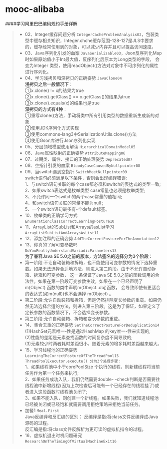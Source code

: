 # mooc-alibaba

####学习阿里巴巴编码规约手册详解

> - 02、Integer缓存问题分析  `IntegerCacheProblemAnalysis02`，包装类型中缓存相关知识，Integer.chche缓存范围-128-127是JLS中要求
的，缓存经常使用到的对象，可以减少内存并且可以提高访问速度。  
> - 03、Java序列化引发的血案  `JavaSerializable03`，Json反序列化Map时如果原始值小于Int最大值，反序列化后原本为Long类型的字段，
会变为Integer 类型，使用readObject()方法对对象中不可序列化的属性进行序列化。  
> - 04、学习浅拷贝和深拷贝的正确姿势 `JavaClone04`    
**浅拷贝之后一般情况下**：  
①x.clone() != x的结果为true  
②x.clone().getClass() == x.getClass()的结果为true  
③x.clone().equals(x)的结果也是true  
**深拷贝的方式有4种**：  
①重写clone()方法，手动将类中所有引用类型的数据重新生成新的对象  
②使用JDK序列化方式实现  
③使用commons-lang3中SerializationUtils.clone()方法  
④使用Gson库进行Json序列化实现  
> - 05、分层领域模型使用解读 `HierarchicalDomainModel05`  
> - 06、Java属性映射的正确姿势 `AttributeMapping06`  
> - 07、过期类、属性、接口的正确处理姿势 `Deprecated07`    
> - 08、空指针引发的血案 `BloodyCaseCausedByNullpointer08`    
> - 09、当switch遇到空指针 `SwitchMeetNullpointer09`  
switch语句必须满足以下条件，否则会出现编译错误:  
1、与switch语句关联的每个case都必须和switch的表达式的类型一致;  
2、如果switch表达式是枚举类型 case常量也必须是枚举类型;   
3、不允许同一个switch的两个case常量的值相同;  
4、和switch语句关联的常量不能为null ;  
5、一个switch语句最多有-个default标签。  
> - 10、枚举类的正确学习方式 `EnumerationClassCorrectLearningPosture10`  
> - 11、ArrayList的SubList和Arrays的asList学习 `ArrayListSubListAndArraysAsList11`  
> - 12、添加注释的正确姿势 `AddTheCorrectPostureForTheAnnotation12`  
> - 13、你真的了解可变参数吗 `DoYouReallyUnderstandVariadicParameters13`  
> **为了兼容Java SE 5.0之前的版本，方法签名的选择分为3个阶段：**  
> - 第一阶段:不让自动装箱和拆箱，也不能使用可变参数的情况下选择重载。如果无法选择合适地方法，则进入第二阶段。由于不允许自动拆箱、拆箱和可变参数，
这一条保证了Java SE 5.0之前的函数调用的合法性。如果在第一阶段可变参数生效，如果在一个已经声明了m(Object) 函数的类中声明m(Obejct..obj)函数，
会导致即使有更适合的表达式(如m(null))也不会选择 m(Object) 。  
> - 第二阶段:允许自动装箱和拆箱，但是仍然排除变长参数的重载。如果仍然无法选择合适的方法，则进入第三阶段。这是为了保证，如果定义了定长参数的函数情况下，不会选择变长参数。
> - 第三阶段:允许自动装箱、拆箱和变长参数的重载。  
> - 14、集合去重的正确姿势 `SetTheCorrectPostureForDeduplication14`  
> (1)HashSet元素唯一-性是通过HashMap 的key唯一-性来实现的;  
(2)性能的差距是元素查找函数的时间复杂度不同导致的;  
(3)元素较少时两者耗时差距很小，随着元素的增多耗时差距越来越大。   
> - 15、学习线程池的正确姿势 `LearningTheCorrectPostureOfTheThreadPool15`    
`ThreadPoolExecutor.execute() 分为3个处理步骤：`  
1、如果线程池中小于corePoolSize 个执行的线程，则新建线程将当前任务作为第一个任务来执行;  
2、如果任务成功入队，我们仍然需要double- -check判断是否需要往线程池中新增线程(因为上次检查后可能有一个已经存在的线程挂了)或者进入这段函数时线程池关闭了;  
3、如果不能入队，则创建一个新线程。如果失败，我们就知道线程池已经被关闭或已经饱和就需要调用拒绝策略来拒绝当前任务。  
> - 加餐1 `Meal.First`  
Java反编译和反汇编的区别：
反编译是指:将class文件反编译成Java源码的过程。  
反汇编是指:将class文件反解析为更可读的虚拟机指令的过程。  
> - 16、虚拟机退出时机问题研究 `ResearchOnTheTimingOfVirtualMachineExit16`  
